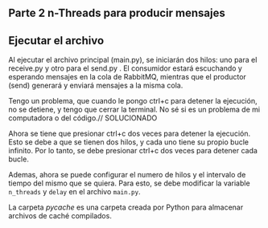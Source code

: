 
## Parte 2 n-Threads para producir mensajes


## Ejecutar el archivo

Al ejecutar el archivo principal (main.py), se iniciarán dos hilos: uno para el receive.py y otro para el send.py . El consumidor estará escuchando y esperando mensajes en la cola de RabbitMQ, mientras que el productor (send) generará y enviará mensajes a la misma cola.

Tengo un problema, que cuando le pongo ctrl+c para detener la ejecución, no se detiene, y tengo que cerrar la terminal. No sé si es un problema de mi computadora o del código.// SOLUCIONADO

Ahora se tiene que presionar ctrl+c dos veces para detener la ejecución. Esto se debe a que se tienen dos hilos, y cada uno tiene su propio bucle infinito. Por lo tanto, se debe presionar ctrl+c dos veces para detener cada bucle.

Ademas, ahora se puede configurar el numero de hilos y el intervalo de tiempo del mismo que se quiera. Para esto, se debe modificar la variable `n_threads` y `delay` en el archivo `main.py`.

La carpeta _pycache_ es una carpeta creada por Python para almacenar archivos de caché compilados.
